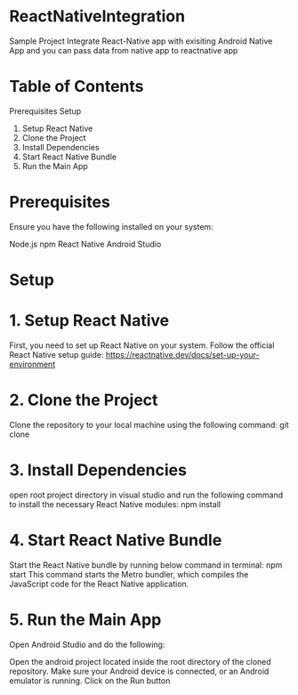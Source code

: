 # ReactNativeIntegration
Sample Project Integrate React-Native app with exisiting Android Native App and you can pass data from native app to reactnative app
# Table of Contents
Prerequisites
Setup
1. Setup React Native
2. Clone the Project
3. Install Dependencies
4. Start React Native Bundle
5. Run the Main App

# Prerequisites
Ensure you have the following installed on your system:

Node.js 
npm 
React Native 
Android Studio

# Setup
# 1. Setup React Native
First, you need to set up React Native on your system. Follow the official React Native setup guide:
https://reactnative.dev/docs/set-up-your-environment

# 2. Clone the Project
Clone the repository to your local machine using the following command:
git clone <project url>

# 3. Install Dependencies
open root project directory in visual studio and run the following command to install the necessary React Native modules:
npm install

# 4. Start React Native Bundle
Start the React Native bundle by running below command in terminal:
npm start
This command starts the Metro bundler, which compiles the JavaScript code for the React Native application.

# 5. Run the Main App
Open Android Studio and do the following:

Open the android project located inside the root directory of the cloned repository.
Make sure your Android device is connected, or an Android emulator is running.
Click on the Run button 



